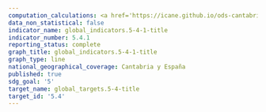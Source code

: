 ```yaml
---
computation_calculations: <a href='https://icane.github.io/ods-cantabria/assets/pdf/5.4.1.1.pdf' target='_blank'>Proporción de tiempo dedicado al trabajo doméstico y asistencial no remunerado, desglosada por sexo, edad y ubicación</a><br><a href='https://icane.github.io/ods-cantabria/assets/pdf/5.4.1.2.pdf' target='_blank'>Proporción de tiempo dedicado al trabajo doméstico y asistencial no remunerado, desglosada por sexo, edad y ubicación</a><br><a href='https://icane.github.io/ods-cantabria/assets/pdf/5.4.1.3.pdf' target='_blank'>Proporción de tiempo dedicado al trabajo doméstico y asistencial no remunerado, desglosada por sexo, edad y ubicación</a>
data_non_statistical: false
indicator_name: global_indicators.5-4-1-title
indicator_number: 5.4.1
reporting_status: complete
graph_title: global_indicators.5-4-1-title
graph_type: line
national_geographical_coverage: Cantabria y España
published: true
sdg_goal: '5'
target_name: global_targets.5-4-title
target_id: '5.4'
---
```

